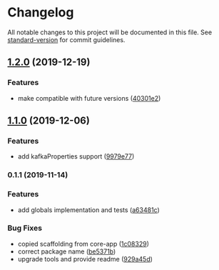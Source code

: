 # Changelog

All notable changes to this project will be documented in this file. See [standard-version](https://github.com/conventional-changelog/standard-version) for commit guidelines.

## [1.2.0](https://github.com/Holonis/core-app-globals/compare/1.1.0...1.2.0) (2019-12-19)


### Features

* make compatible with future versions ([40301e2](https://github.com/Holonis/core-app-globals/commit/40301e20543b677b51f77c61f363b9f9e158988e))

## [1.1.0](https://github.com/Holonis/core-app-globals/compare/0.1.1...1.1.0) (2019-12-06)


### Features

* add kafkaProperties support ([9979e77](https://github.com/Holonis/core-app-globals/commit/9979e773d6714e6c4713e6496617eb9abb4f33e1))

### 0.1.1 (2019-11-14)


### Features

* add globals implementation and tests ([a63481c](https://github.com/Holonis/core-app-globals/commit/a63481c007488c576bdd213910888802bad0493e))


### Bug Fixes

* copied scaffolding from core-app ([1c08329](https://github.com/Holonis/core-app-globals/commit/1c083298097a4cf5cabdb06c7dab566235fed0b1))
* correct package name ([be5371b](https://github.com/Holonis/core-app-globals/commit/be5371bea6fe7a7ff0b6af9c1ef25756a7a277c9))
* upgrade tools and provide readme ([929a45d](https://github.com/Holonis/core-app-globals/commit/929a45de8a8a3443f2a2a0b99dbe74e24b126d85))
